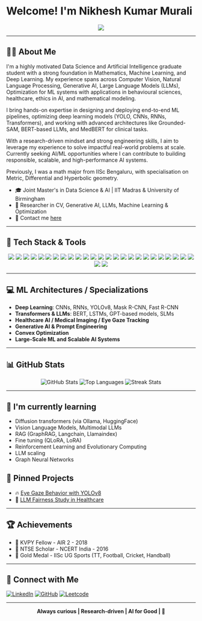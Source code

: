 # Welcome! I'm Nikhesh Kumar Murali

<p align="center">
  <img src="https://readme-typing-svg.herokuapp.com/?lines=Computer+Vision+%7C+Generative+AI+%7C+LLMs;NLP+%7C+Machine+Learning;Optimisation+%7C+Applied+Mathematics&center=true&width=500&height=50">
</p>

---

## 👨‍💻 About Me
I'm a highly motivated Data Science and Artificial Intelligence graduate student with a strong foundation in Mathematics, Machine Learning, and Deep Learning. My experience spans across Computer Vision, Natural Language Processing, Generative AI, Large Language Models (LLMs), Optimization for ML systems with applications in behavioural sciences, healthcare, ethics in AI, and mathematical modeling.

I bring hands-on expertise in designing and deploying end-to-end ML pipelines, optimizing deep learning models (YOLO, CNNs, RNNs, Transformers), and working with advanced architectures like Grounded-SAM, BERT-based LLMs, and MedBERT for clinical tasks.

With a research-driven mindset and strong engineering skills, I aim to leverage my experience to solve impactful real-world problems at scale. Currently seeking AI/ML opportunities where I can contribute to building responsible, scalable, and high-performance AI systems.

Previously, I was a math major from IISc Bengaluru, with specialisation on Metric, Differential and Hyperbolic geometry. 

- 🎓 Joint Master's in Data Science & AI | IIT Madras & University of Birmingham
- 🔬 Researcher in CV, Generative AI, LLMs, Machine Learning & Optimization
- 📧 Contact me [here](mailto:nikheshk19@gmail.com)

---

## 🚀 Tech Stack & Tools
<p align="center">

  <!-- Languages -->
  <img src="https://img.shields.io/badge/Python-3776AB?style=for-the-badge&logo=python&logoColor=white"/>
  <img src="https://img.shields.io/badge/C++-00599C?style=for-the-badge&logo=c%2B%2B&logoColor=white"/>
  <img src="https://img.shields.io/badge/Matlab-0076A8?style=for-the-badge&logo=mathworks&logoColor=white"/>
  <img src="https://img.shields.io/badge/LaTeX-008080?style=for-the-badge&logo=latex&logoColor=white"/>
  <img src="https://img.shields.io/badge/Lean-EC5D30?style=for-the-badge&logo=leanpub&logoColor=white"/>

  <!-- Machine Learning Libraries -->
  <img src="https://img.shields.io/badge/TensorFlow-FF6F00?style=for-the-badge&logo=tensorflow&logoColor=white"/>
  <img src="https://img.shields.io/badge/Keras-D00000?style=for-the-badge&logo=keras&logoColor=white"/>
  <img src="https://img.shields.io/badge/PyTorch-EE4C2C?style=for-the-badge&logo=pytorch&logoColor=white"/>
  <img src="https://img.shields.io/badge/ScikitLearn-F7931E?style=for-the-badge&logo=scikit-learn&logoColor=white"/>
  <img src="https://img.shields.io/badge/OpenCV-5C3EE8?style=for-the-badge&logo=opencv&logoColor=white"/>
  <img src="https://img.shields.io/badge/Pydantic-073042?style=for-the-badge&logo=python&logoColor=white"/>

  <!-- Data Analysis & Visualization -->
  <img src="https://img.shields.io/badge/NumPy-013243?style=for-the-badge&logo=numpy&logoColor=white"/>
  <img src="https://img.shields.io/badge/Pandas-150458?style=for-the-badge&logo=pandas&logoColor=white"/>
  <img src="https://img.shields.io/badge/SciPy-8CAAE6?style=for-the-badge&logo=scipy&logoColor=white"/>
  <img src="https://img.shields.io/badge/Matplotlib-336699?style=for-the-badge&logo=matplotlib&logoColor=white"/>
  <img src="https://img.shields.io/badge/Seaborn-3776AB?style=for-the-badge&logo=python&logoColor=white"/>
  <img src="https://img.shields.io/badge/ggplot2-CC0000?style=for-the-badge&logo=r&logoColor=white"/>
  <img src="https://img.shields.io/badge/dplyr-276DC3?style=for-the-badge&logo=r&logoColor=white"/>

  <!-- DevOps & Cloud -->
  <img src="https://img.shields.io/badge/Docker-2496ED?style=for-the-badge&logo=docker&logoColor=white"/>
  <img src="https://img.shields.io/badge/Git-F05032?style=for-the-badge&logo=git&logoColor=white"/>
  <img src="https://img.shields.io/badge/GitHub-181717?style=for-the-badge&logo=github&logoColor=white"/>
  <img src="https://img.shields.io/badge/VSCode-007ACC?style=for-the-badge&logo=visual-studio-code&logoColor=white"/>
  <img src="https://img.shields.io/badge/PyCharm-000000?style=for-the-badge&logo=pycharm&logoColor=white"/>
  <img src="https://img.shields.io/badge/Azure-0078D4?style=for-the-badge&logo=microsoft-azure&logoColor=white"/>

  <!-- APIs / AI Frameworks -->
  <img src="https://img.shields.io/badge/OpenAI-412991?style=for-the-badge&logo=openai&logoColor=white"/>
  <img src="https://img.shields.io/badge/BigML-1D1D1D?style=for-the-badge&logo=bigcommerce&logoColor=white"/>
  <img src="https://img.shields.io/badge/Hugging%20Face-FFD21F?style=for-the-badge&logo=huggingface&logoColor=black"/>

</p>

---

## 💻 **ML Architectures / Specializations**
- **Deep Learning**: CNNs, RNNs, YOLOv8, Mask R-CNN, Fast R-CNN
- **Transformers & LLMs**: BERT, LSTMs, GPT-based models, SLMs
- **Healthcare AI / Medical Imaging / Eye Gaze Tracking**
- **Generative AI & Prompt Engineering**
- **Convex Optimization**
- **Large-Scale ML and Scalable AI Systems**


---



## 📊 GitHub Stats 
<p align="center">
  <img src="https://github-readme-stats.vercel.app/api?username=NikheshKumar&show_icons=true&theme=radical" alt="GitHub Stats" />
  <img src="https://github-readme-stats.vercel.app/api/top-langs/?username=NikheshKumar&layout=compact&theme=radical" alt="Top Languages" />
  <img src="https://github-readme-streak-stats.herokuapp.com/?user=NikheshKumar&theme=radical" alt="Streak Stats"/>
</p>

---

## 🌱 I'm currently learning
- Diffusion transformers (via Ollama, HuggingFace)
- Vision Language Models, Multimodal LLMs
- RAG (GraphRAG, Langchain, Llamaindex)
- Fine tuning (QLoRA, LoRA)
- Reinforcement Learning and Evolutionary Computing
- LLM scaling
- Graph Neural Networks


## 📌 Pinned Projects
- 🔥 [Eye Gaze Behavior with YOLOv8](https://github.com/NikheshKumar/EyeGaze-Analysis)
- 🤖 [LLM Fairness Study in Healthcare](https://github.com/NikheshKumar/LLM-Healthcare-Fairness)

---

## 🏆 Achievements
- 🥇 KVPY Fellow - AIR 2 - 2018
- 🥈 NTSE Scholar - NCERT India - 2016
- 🏅 Gold Medal - IISc UG Sports (TT, Football, Cricket, Handball)

---

## 🔗 Connect with Me
[![LinkedIn](https://img.shields.io/badge/LinkedIn-blue?style=for-the-badge&logo=linkedin)](https://www.linkedin.com/in/m-nikhesh-kumar-45317483/)
[![GitHub](https://img.shields.io/badge/GitHub-181717?style=for-the-badge&logo=github)](https://github.com/NikheshKumar)
[![Leetcode](https://img.shields.io/badge/Leetcode-FFA116?style=for-the-badge&logo=leetcode&logoColor=black)](https://leetcode.com/u/nikheshkumar19/)

---

<p align="center"><b>Always curious | Research-driven | AI for Good |  🔄</b></p>

